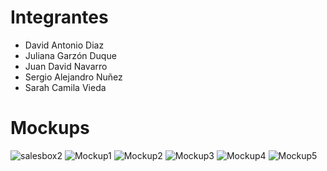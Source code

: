 # Integrantes

- David Antonio Diaz
- Juliana Garzón Duque
- Juan David Navarro
- Sergio Alejandro Nuñez
- Sarah Camila Vieda

# Mockups

![salesbox2](https://user-images.githubusercontent.com/43153078/90345669-38687d00-dfe8-11ea-98ca-5595bd61b55b.PNG) 
![Mockup1](https://user-images.githubusercontent.com/43153078/90345739-e8d68100-dfe8-11ea-8414-a4dd440ecbae.PNG)
![Mockup2](https://user-images.githubusercontent.com/43153078/90345740-eaa04480-dfe8-11ea-8afe-4ae11921d8e6.PNG)
![Mockup3](https://user-images.githubusercontent.com/43153078/90345741-eb38db00-dfe8-11ea-9c23-1b21dc7e74f7.PNG)
![Mockup4](https://user-images.githubusercontent.com/43153078/90345742-ebd17180-dfe8-11ea-976d-321b46b8cf73.PNG)
![Mockup5](https://user-images.githubusercontent.com/43153078/90345743-ebd17180-dfe8-11ea-935e-68bfef58f3d4.PNG)
